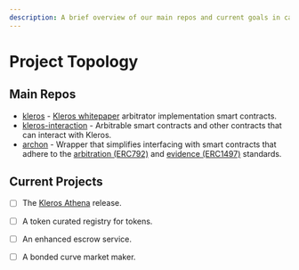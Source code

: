 ```yaml
---
description: A brief overview of our main repos and current goals in case you feel lost.
---
```


# Project Topology

## Main Repos

* [kleros](https://github.com/kleros) - [Kleros whitepaper](https://kleros.io/assets/whitepaper.pdf) arbitrator implementation smart contracts.
* [kleros-interaction](https://github.com/kleros-interaction) - Arbitrable smart contracts and other contracts that can interact with Kleros.
* [archon](https://github.com/kleros/archon) - Wrapper that simplifies interfacing with smart contracts that adhere to the [arbitration \(ERC792\)](https://github.com/ethereum/EIPs/issues/792) and [evidence \(ERC1497\)](https://github.com/ethereum/EIPs/issues/1497) standards.

## Current Projects

* [ ] The [Kleros Athena](https://docs.google.com/document/d/17aqJ0LTLJrQNSk07Cwop4JVRmicaCLi1I4UfYeSw96Y/edit#heading=h.j30axcms8zza) release.
* [ ] A token curated registry for tokens.
* [ ] An enhanced escrow service.
* [ ] A bonded curve market maker.

